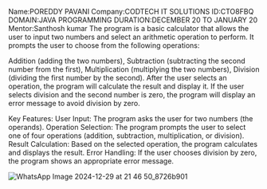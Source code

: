 Name:POREDDY PAVANI
Company:CODTECH IT SOLUTIONS
ID:CTO8FBQ
DOMAIN:JAVA PROGRAMMING
DURATION:DECEMBER 20 TO JANUARY 20
Mentor:Santhosh kumar
The program is a basic calculator that allows the user to input two numbers and select an arithmetic operation to perform. It prompts the user to choose from the following operations:

Addition (adding the two numbers),
Subtraction (subtracting the second number from the first),
Multiplication (multiplying the two numbers),
Division (dividing the first number by the second).
After the user selects an operation, the program will calculate the result and display it. If the user selects division and the second number is zero, the program will display an error message to avoid division by zero.

Key Features:
User Input: The program asks the user for two numbers (the operands).
Operation Selection: The program prompts the user to select one of four operations (addition, subtraction, multiplication, or division).
Result Calculation: Based on the selected operation, the program calculates and displays the result.
Error Handling: If the user chooses division by zero, the program shows an appropriate error message.

![WhatsApp Image 2024-12-29 at 21 46 50_8726b901](https://github.com/user-attachments/assets/3ee09a18-fd08-46a9-9e7d-b3e2f73b316d)
